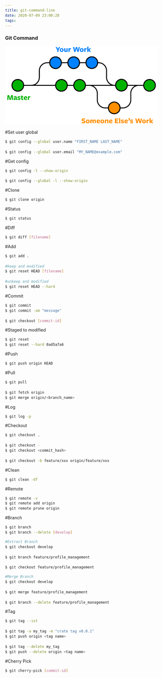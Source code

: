 ```yaml
---
title: git-command-line
date: 2020-07-09 23:00:28
tags:
---
```


### Git Command

![Image of Branch](/images/git-branches-merge.png)

#Set user global
``` bash
$ git config --global user.name "FIRST_NAME LAST_NAME"

$ git config --global user.email "MY_NAME@example.com"
```

#Get config
``` bash
$ git config -l --show-origin

$ git config --global -l --show-origin
```

#Clone
``` bash
$ git clone origin
```

#Status
``` bash
$ git status
```

#Diff
``` bash
$ git diff [filename]
```

#Add
``` bash
$ git add .

#keep and modified 
$ git reset HEAD [filename]

#unkeep and modified
$ git reset HEAD --hard
```

#Commit
``` bash
$ git commit
$ git commit -am "message"

$ git checkout [commit-id]
```

#Staged to modified
``` bash
$ git reset
$ git reset --hard 0ad5a7a6
```

#Push
``` bash
$ git push origin HEAD
```

#Pull
``` bash
$ git pull

$ git fetch origin
$ git merge origin/<branch_name>
```

#Log
``` bash
$ git log -p
```

#Checkout
``` bash
$ git checkout .

$ git checkout -
$ git checkout <commit_hash>

$ git checkout -b feature/xxx origin/feature/xxx
```

#Clean
``` bash
$ git clean -df
```

#Remote
``` bash
$ git remote -v
$ git remote add origin
$ git remote prune origin
```

#Branch
``` bash
$ git branch
$ git branch --delete [develop]
```

``` bash
#Extract Branch
$ git checkout develop

$ git branch feature/profile_management

$ git checkout feature/profile_management
```

``` bash
#Merge Branch
$ git checkout develop

$ git merge feature/profile_management

$ git branch --delete feature/profile_management
```

#Tag
``` bash
$ git tag --ist

$ git tag -a my_tag -m "crate tag v0.0.1"
$ git push origin <tag name> 

$ git tag --delete my_tag
$ git push --delete origin <tag name>
```


#Cherry Pick
``` bash
$ git cherry-pick [commit-id]
```